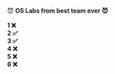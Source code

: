 :smiling_imp: <strong>OS Labs from best team ever<strong> :smiling_imp: <br />
<br />
1 :x: <br />
2 :white_check_mark: <br />
3 :white_check_mark: <br />
4 :x: <br />
5 :x: <br />
6 :x: <br />
